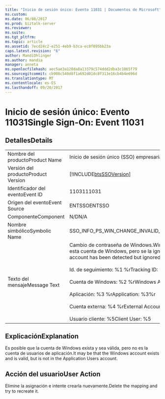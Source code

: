 ```yaml
---
title: "Inicio de sesión único: Evento 11031 | Documentos de Microsoft"
ms.custom: 
ms.date: 06/08/2017
ms.prod: biztalk-server
ms.reviewer: 
ms.suite: 
ms.tgt_pltfrm: 
ms.topic: article
ms.assetid: 7ecd24c2-e251-4eb9-b3ca-ec0f095bb23a
caps.latest.revision: "6"
author: MandiOhlinger
ms.author: mandia
manager: anneta
ms.openlocfilehash: aec5ae3a128da8a13379c574ddd2dba3c1065f79
ms.sourcegitcommit: cb908c540d8f1a692d01dc8f313e16cb4b4e696d
ms.translationtype: MT
ms.contentlocale: es-ES
ms.lasthandoff: 09/20/2017
---
```

# <a name="single-sign-on-event-11031"></a><span data-ttu-id="39263-102">Inicio de sesión único: Evento 11031</span><span class="sxs-lookup"><span data-stu-id="39263-102">Single Sign-On: Event 11031</span></span>
## <a name="details"></a><span data-ttu-id="39263-103">Detalles</span><span class="sxs-lookup"><span data-stu-id="39263-103">Details</span></span>  
  
|||  
|-|-|  
|<span data-ttu-id="39263-104">Nombre del producto</span><span class="sxs-lookup"><span data-stu-id="39263-104">Product Name</span></span>|<span data-ttu-id="39263-105">Inicio de sesión único (SSO) empresarial</span><span class="sxs-lookup"><span data-stu-id="39263-105">Enterprise Single Sign-On</span></span>|  
|<span data-ttu-id="39263-106">Versión del producto</span><span class="sxs-lookup"><span data-stu-id="39263-106">Product Version</span></span>|[!INCLUDE[btsSSOVersion](../includes/btsssoversion-md.md)]|  
|<span data-ttu-id="39263-107">Identificador del evento</span><span class="sxs-lookup"><span data-stu-id="39263-107">Event ID</span></span>|<span data-ttu-id="39263-108">11031</span><span class="sxs-lookup"><span data-stu-id="39263-108">11031</span></span>|  
|<span data-ttu-id="39263-109">Origen del evento</span><span class="sxs-lookup"><span data-stu-id="39263-109">Event Source</span></span>|<span data-ttu-id="39263-110">ENTSSO</span><span class="sxs-lookup"><span data-stu-id="39263-110">ENTSSO</span></span>|  
|<span data-ttu-id="39263-111">Componente</span><span class="sxs-lookup"><span data-stu-id="39263-111">Component</span></span>|<span data-ttu-id="39263-112">N/D</span><span class="sxs-lookup"><span data-stu-id="39263-112">N/A</span></span>|  
|<span data-ttu-id="39263-113">Nombre simbólico</span><span class="sxs-lookup"><span data-stu-id="39263-113">Symbolic Name</span></span>|<span data-ttu-id="39263-114">SSO_INFO_PS_WIN_CHANGE_INVALID_MAPPING</span><span class="sxs-lookup"><span data-stu-id="39263-114">SSO_INFO_PS_WIN_CHANGE_INVALID_MAPPING</span></span>|  
|<span data-ttu-id="39263-115">Texto del mensaje</span><span class="sxs-lookup"><span data-stu-id="39263-115">Message Text</span></span>|<span data-ttu-id="39263-116">Cambio de contraseña de Windows.</span><span class="sxs-lookup"><span data-stu-id="39263-116">Windows password change.</span></span> <span data-ttu-id="39263-117">Se detectó una asignación para esta cuenta de Windows, pero se la ignoró porque ya no es válida.%r</span><span class="sxs-lookup"><span data-stu-id="39263-117">A mapping for this Windows account has been detected but ignored because it is no longer valid.%r</span></span><br /><br /> <span data-ttu-id="39263-118">Id. de seguimiento: %1 %r</span><span class="sxs-lookup"><span data-stu-id="39263-118">Tracking ID: %1%r</span></span><br /><br /> <span data-ttu-id="39263-119">Cuenta de Windows: %2 %r</span><span class="sxs-lookup"><span data-stu-id="39263-119">Windows Account: %2%r</span></span><br /><br /> <span data-ttu-id="39263-120">Aplicación: %3 %r</span><span class="sxs-lookup"><span data-stu-id="39263-120">Application: %3%r</span></span><br /><br /> <span data-ttu-id="39263-121">Cuenta externa: %4 %r</span><span class="sxs-lookup"><span data-stu-id="39263-121">External Account: %4%r</span></span><br /><br /> <span data-ttu-id="39263-122">Usuario cliente: %5</span><span class="sxs-lookup"><span data-stu-id="39263-122">Client User: %5</span></span>|  
  
## <a name="explanation"></a><span data-ttu-id="39263-123">Explicación</span><span class="sxs-lookup"><span data-stu-id="39263-123">Explanation</span></span>  
 <span data-ttu-id="39263-124">Es posible que la cuenta de Windows exista y sea válida, pero no es la cuenta de usuarios de aplicación.</span><span class="sxs-lookup"><span data-stu-id="39263-124">It may be that the Windows account exists and is valid, but is not in the Application Users account.</span></span>  
  
## <a name="user-action"></a><span data-ttu-id="39263-125">Acción del usuario</span><span class="sxs-lookup"><span data-stu-id="39263-125">User Action</span></span>  
 <span data-ttu-id="39263-126">Elimine la asignación e intente crearla nuevamente.</span><span class="sxs-lookup"><span data-stu-id="39263-126">Delete the mapping and try to recreate it.</span></span>